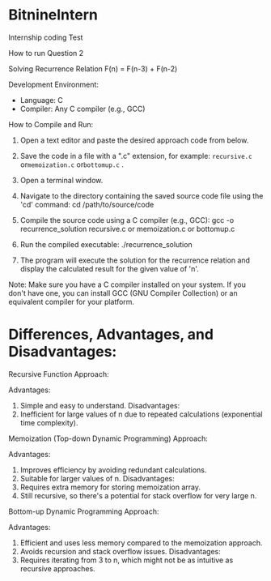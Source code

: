 # BitnineIntern
 Internship coding Test

How to run Question 2

Solving Recurrence Relation F(n) = F(n-3) + F(n-2)

Development Environment:
- Language: C
- Compiler: Any C compiler (e.g., GCC)

How to Compile and Run:
1. Open a text editor and paste the desired approach code from below.

2. Save the code in a file with a ".c" extension, for example: `recursive.c` or`memoization.c` or`bottomup.c` .

3. Open a terminal window.

4. Navigate to the directory containing the saved source code file using the 'cd' command: cd /path/to/source/code


5. Compile the source code using a C compiler (e.g., GCC):
gcc -o recurrence_solution recursive.c or memoization.c or bottomup.c 


6. Run the compiled executable:
./recurrence_solution


7. The program will execute the solution for the recurrence relation and display the calculated result for the given value of 'n'.

Note: Make sure you have a C compiler installed on your system. If you don't have one, you can install GCC (GNU Compiler Collection) or an equivalent compiler for your platform.


# Differences, Advantages, and Disadvantages:

Recursive Function Approach:

Advantages: 
1. Simple and easy to understand.
Disadvantages: 
1. Inefficient for large values of n due to repeated calculations (exponential time complexity).

Memoization (Top-down Dynamic Programming) Approach:

Advantages: 
1. Improves efficiency by avoiding redundant calculations. 
2. Suitable for larger values of n.
Disadvantages: 
1. Requires extra memory for storing memoization array. 
2. Still recursive, so there's a potential for stack overflow for very large n.

Bottom-up Dynamic Programming Approach:

Advantages: 
1. Efficient and uses less memory compared to the memoization approach. 
2. Avoids recursion and stack overflow issues.
Disadvantages: 
1. Requires iterating from 3 to n, which might not be as intuitive as recursive approaches.




